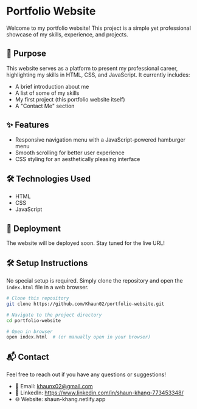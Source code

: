 # Portfolio Website

Welcome to my portfolio website! This project is a simple yet professional showcase of my skills, experience, and projects.

## 📌 Purpose
This website serves as a platform to present my professional career, highlighting my skills in HTML, CSS, and JavaScript. It currently includes:
- A brief introduction about me
- A list of some of my skills
- My first project (this portfolio website itself)
- A "Contact Me" section

## ✨ Features
- Responsive navigation menu with a JavaScript-powered hamburger menu
- Smooth scrolling for better user experience
- CSS styling for an aesthetically pleasing interface

## 🛠️ Technologies Used
- HTML
- CSS
- JavaScript

## 🚀 Deployment
The website will be deployed soon. Stay tuned for the live URL!

## 🛠️ Setup Instructions
No special setup is required. Simply clone the repository and open the `index.html` file in a web browser.

```sh
# Clone this repository
git clone https://github.com/Khaun02/portfolio-website.git

# Navigate to the project directory
cd portfolio-website

# Open in browser
open index.html  # (or manually open in your browser)
```

## 📬 Contact
Feel free to reach out if you have any questions or suggestions!

- 📧 Email: khaunx02@gmail.com
- 🔗 LinkedIn: https://www.linkedin.com/in/shaun-khang-773453348/
- 🌐 Website: shaun-khang.netlify.app
